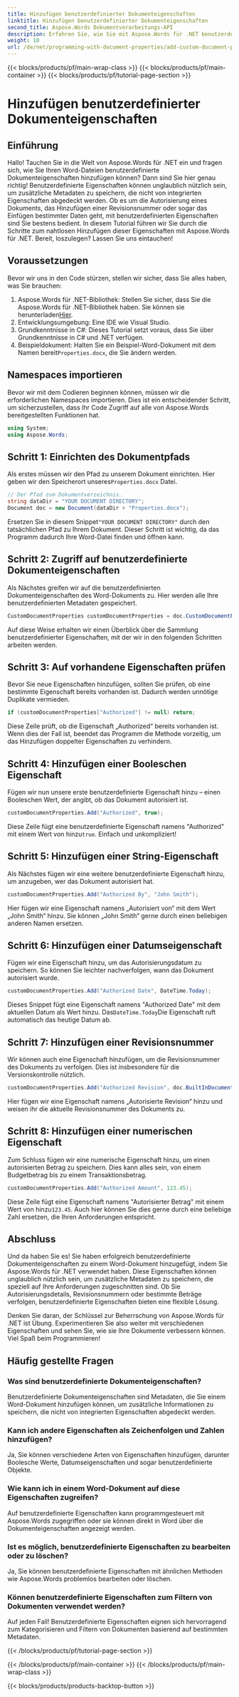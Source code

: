 ```yaml
---
title: Hinzufügen benutzerdefinierter Dokumenteigenschaften
linktitle: Hinzufügen benutzerdefinierter Dokumenteigenschaften
second_title: Aspose.Words Dokumentverarbeitungs-API
description: Erfahren Sie, wie Sie mit Aspose.Words für .NET benutzerdefinierte Dokumenteigenschaften in Word-Dateien einfügen. Folgen Sie unserer Schritt-für-Schritt-Anleitung, um Ihre Dokumente mit zusätzlichen Metadaten zu erweitern.
weight: 10
url: /de/net/programming-with-document-properties/add-custom-document-properties/
---
```


{{< blocks/products/pf/main-wrap-class >}}
{{< blocks/products/pf/main-container >}}
{{< blocks/products/pf/tutorial-page-section >}}

# Hinzufügen benutzerdefinierter Dokumenteigenschaften

## Einführung

Hallo! Tauchen Sie in die Welt von Aspose.Words für .NET ein und fragen sich, wie Sie Ihren Word-Dateien benutzerdefinierte Dokumenteigenschaften hinzufügen können? Dann sind Sie hier genau richtig! Benutzerdefinierte Eigenschaften können unglaublich nützlich sein, um zusätzliche Metadaten zu speichern, die nicht von integrierten Eigenschaften abgedeckt werden. Ob es um die Autorisierung eines Dokuments, das Hinzufügen einer Revisionsnummer oder sogar das Einfügen bestimmter Daten geht, mit benutzerdefinierten Eigenschaften sind Sie bestens bedient. In diesem Tutorial führen wir Sie durch die Schritte zum nahtlosen Hinzufügen dieser Eigenschaften mit Aspose.Words für .NET. Bereit, loszulegen? Lassen Sie uns eintauchen!

## Voraussetzungen

Bevor wir uns in den Code stürzen, stellen wir sicher, dass Sie alles haben, was Sie brauchen:

1.  Aspose.Words für .NET-Bibliothek: Stellen Sie sicher, dass Sie die Aspose.Words für .NET-Bibliothek haben. Sie können sie herunterladen[Hier](https://releases.aspose.com/words/net/).
2. Entwicklungsumgebung: Eine IDE wie Visual Studio.
3. Grundkenntnisse in C#: Dieses Tutorial setzt voraus, dass Sie über Grundkenntnisse in C# und .NET verfügen.
4.  Beispieldokument: Halten Sie ein Beispiel-Word-Dokument mit dem Namen bereit`Properties.docx`, die Sie ändern werden.

## Namespaces importieren

Bevor wir mit dem Codieren beginnen können, müssen wir die erforderlichen Namespaces importieren. Dies ist ein entscheidender Schritt, um sicherzustellen, dass Ihr Code Zugriff auf alle von Aspose.Words bereitgestellten Funktionen hat.

```csharp
using System;
using Aspose.Words;
```

## Schritt 1: Einrichten des Dokumentpfads

 Als erstes müssen wir den Pfad zu unserem Dokument einrichten. Hier geben wir den Speicherort unseres`Properties.docx` Datei.

```csharp
// Der Pfad zum Dokumentverzeichnis.
string dataDir = "YOUR DOCUMENT DIRECTORY";
Document doc = new Document(dataDir + "Properties.docx");
```

 Ersetzen Sie in diesem Snippet`"YOUR DOCUMENT DIRECTORY"` durch den tatsächlichen Pfad zu Ihrem Dokument. Dieser Schritt ist wichtig, da das Programm dadurch Ihre Word-Datei finden und öffnen kann.

## Schritt 2: Zugriff auf benutzerdefinierte Dokumenteigenschaften

Als Nächstes greifen wir auf die benutzerdefinierten Dokumenteigenschaften des Word-Dokuments zu. Hier werden alle Ihre benutzerdefinierten Metadaten gespeichert.

```csharp
CustomDocumentProperties customDocumentProperties = doc.CustomDocumentProperties;
```

Auf diese Weise erhalten wir einen Überblick über die Sammlung benutzerdefinierter Eigenschaften, mit der wir in den folgenden Schritten arbeiten werden.

## Schritt 3: Auf vorhandene Eigenschaften prüfen

Bevor Sie neue Eigenschaften hinzufügen, sollten Sie prüfen, ob eine bestimmte Eigenschaft bereits vorhanden ist. Dadurch werden unnötige Duplikate vermieden.

```csharp
if (customDocumentProperties["Authorized"] != null) return;
```

Diese Zeile prüft, ob die Eigenschaft „Authorized“ bereits vorhanden ist. Wenn dies der Fall ist, beendet das Programm die Methode vorzeitig, um das Hinzufügen doppelter Eigenschaften zu verhindern.

## Schritt 4: Hinzufügen einer Booleschen Eigenschaft

Fügen wir nun unsere erste benutzerdefinierte Eigenschaft hinzu – einen Booleschen Wert, der angibt, ob das Dokument autorisiert ist.

```csharp
customDocumentProperties.Add("Authorized", true);
```

 Diese Zeile fügt eine benutzerdefinierte Eigenschaft namens "Authorized" mit einem Wert von hinzu`true`. Einfach und unkompliziert!

## Schritt 5: Hinzufügen einer String-Eigenschaft

Als Nächstes fügen wir eine weitere benutzerdefinierte Eigenschaft hinzu, um anzugeben, wer das Dokument autorisiert hat.

```csharp
customDocumentProperties.Add("Authorized By", "John Smith");
```

Hier fügen wir eine Eigenschaft namens „Autorisiert von“ mit dem Wert „John Smith“ hinzu. Sie können „John Smith“ gerne durch einen beliebigen anderen Namen ersetzen.

## Schritt 6: Hinzufügen einer Datumseigenschaft

Fügen wir eine Eigenschaft hinzu, um das Autorisierungsdatum zu speichern. So können Sie leichter nachverfolgen, wann das Dokument autorisiert wurde.

```csharp
customDocumentProperties.Add("Authorized Date", DateTime.Today);
```

 Dieses Snippet fügt eine Eigenschaft namens "Authorized Date" mit dem aktuellen Datum als Wert hinzu. Das`DateTime.Today`Die Eigenschaft ruft automatisch das heutige Datum ab.

## Schritt 7: Hinzufügen einer Revisionsnummer

Wir können auch eine Eigenschaft hinzufügen, um die Revisionsnummer des Dokuments zu verfolgen. Dies ist insbesondere für die Versionskontrolle nützlich.

```csharp
customDocumentProperties.Add("Authorized Revision", doc.BuiltInDocumentProperties.RevisionNumber);
```

Hier fügen wir eine Eigenschaft namens „Autorisierte Revision“ hinzu und weisen ihr die aktuelle Revisionsnummer des Dokuments zu.

## Schritt 8: Hinzufügen einer numerischen Eigenschaft

Zum Schluss fügen wir eine numerische Eigenschaft hinzu, um einen autorisierten Betrag zu speichern. Dies kann alles sein, von einem Budgetbetrag bis zu einem Transaktionsbetrag.

```csharp
customDocumentProperties.Add("Authorized Amount", 123.45);
```

 Diese Zeile fügt eine Eigenschaft namens "Autorisierter Betrag" mit einem Wert von hinzu`123.45`. Auch hier können Sie dies gerne durch eine beliebige Zahl ersetzen, die Ihren Anforderungen entspricht.

## Abschluss

Und da haben Sie es! Sie haben erfolgreich benutzerdefinierte Dokumenteigenschaften zu einem Word-Dokument hinzugefügt, indem Sie Aspose.Words für .NET verwendet haben. Diese Eigenschaften können unglaublich nützlich sein, um zusätzliche Metadaten zu speichern, die speziell auf Ihre Anforderungen zugeschnitten sind. Ob Sie Autorisierungsdetails, Revisionsnummern oder bestimmte Beträge verfolgen, benutzerdefinierte Eigenschaften bieten eine flexible Lösung.

Denken Sie daran, der Schlüssel zur Beherrschung von Aspose.Words für .NET ist Übung. Experimentieren Sie also weiter mit verschiedenen Eigenschaften und sehen Sie, wie sie Ihre Dokumente verbessern können. Viel Spaß beim Programmieren!

## Häufig gestellte Fragen

### Was sind benutzerdefinierte Dokumenteigenschaften?
Benutzerdefinierte Dokumenteigenschaften sind Metadaten, die Sie einem Word-Dokument hinzufügen können, um zusätzliche Informationen zu speichern, die nicht von integrierten Eigenschaften abgedeckt werden.

### Kann ich andere Eigenschaften als Zeichenfolgen und Zahlen hinzufügen?
Ja, Sie können verschiedene Arten von Eigenschaften hinzufügen, darunter Boolesche Werte, Datumseigenschaften und sogar benutzerdefinierte Objekte.

### Wie kann ich in einem Word-Dokument auf diese Eigenschaften zugreifen?
Auf benutzerdefinierte Eigenschaften kann programmgesteuert mit Aspose.Words zugegriffen oder sie können direkt in Word über die Dokumenteigenschaften angezeigt werden.

### Ist es möglich, benutzerdefinierte Eigenschaften zu bearbeiten oder zu löschen?
Ja, Sie können benutzerdefinierte Eigenschaften mit ähnlichen Methoden wie Aspose.Words problemlos bearbeiten oder löschen.

### Können benutzerdefinierte Eigenschaften zum Filtern von Dokumenten verwendet werden?
Auf jeden Fall! Benutzerdefinierte Eigenschaften eignen sich hervorragend zum Kategorisieren und Filtern von Dokumenten basierend auf bestimmten Metadaten.

{{< /blocks/products/pf/tutorial-page-section >}}

{{< /blocks/products/pf/main-container >}}
{{< /blocks/products/pf/main-wrap-class >}}

{{< blocks/products/products-backtop-button >}}

